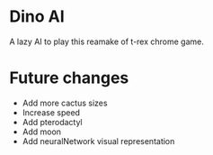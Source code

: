 # Dino AI
A lazy AI to play this reamake of t-rex chrome game.

# Future changes

- Add more cactus sizes
- Increase speed
- Add pterodactyl
- Add moon
- Add neuralNetwork visual representation